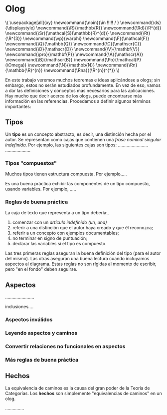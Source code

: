 # Olog

<script type="text/javascript" async src="https://cdnjs.cloudflare.com/ajax/libs/mathjax/2.7.1/MathJax.js?config=TeX-MML-AM_CHTML"> </script>

\\(
  \usepackage[all]{xy}
  \newcommand{\noin}{\in \!\!\!\!\! / }
  \newcommand{\ds}{\displaystyle}
  \newcommand{\R}{\mathbb{R}}
  \newcommand{\Rd}{\R^{d}}
  \newcommand{\Sr}{\mathcal{S}(\mathbb{R}^{d})}
  \newcommand{\Rt}{\R^{3}}
  \newcommand{\vp}{\varphi}
  \newcommand{\F}{\mathcal{F}}
  \newcommand{\Q}{\mathbb{Q}}
  \newcommand{\C}{\mathscr{C}}
  \newcommand{\D}{\mathscr{D}}
  \newcommand{\V}{\mathbf{V}}
  \newcommand{\pro}{\mathbf{P}}
  \newcommand{\A}{\mathscr{A}}
  \newcommand{\B}{\mathscr{B}}
  \newcommand{\Po}{\mathcal{P}(\Omega)}
  \newcommand{\N}{\mathbb{N}}
  \newcommand{\Rn}{\mathbb{\R}^{n}}
  \newcommand{\Rna}{(\R^{n})^{*}}
\\)

En este trabajo veremos muchos teoremas e ideas aplicándose a ologs; sin embargo, estos no serán estudiados profundamente. En vez de eso, vamos a dar las definiciones y conceptos más necesarios para las aplicaciones. Hay mucho que decir acerca de los ologs, puede encontrarse más información en las referencias. Procedamos a definir algunos términos importantes:

## Tipos
Un **tipo** es un concepto abstracto, es decir, una distinción hecha por el autor. Se representan como cajas que contienen una *frase nominal singular indefinida*. Por ejemplo, las siguientes cajas son tipos: ........................
....................

### Tipos "compuestos"
Muchos tipos tienen estructura compuesta. Por ejemplo.....

Es una buena práctica exhibir las componentes de un tipo compuesto, usando variables. Por ejemplo, .....


### Reglas de buena práctica

La caja de texto que representa a un tipo debería:,
1. comenzar con un *artículo indefinido (un, una)*
2. referir a una distinción que el autor haya creado y que él reconozca;
3. referir a un concepto con ejemplos documentables;
4. no terminar en signo de puntuación;
5. declarar las variables si el tipo es compuesto.

Las tres primeras reglas aseguran la buena definición del tipo (para el autor del mismo). Las otras aseguran una buena lectura cuando incluyamos aspectos al diagrama. Estas reglas no son rígidas al momento de escribir, pero "en el fondo" deben seguirse.



## Aspectos

.......................

inclusiones....

### Aspectos inválidos


### Leyendo aspectos y caminos


### Convertir relaciones no funcionales en aspectos

### Más reglas de buena práctica


## Hechos
La equivalencia de caminos es la causa del gran poder de la Teoría de Categorías. Los **hechos** son simplemente "equivalencias de caminos" en un olog.

...............
